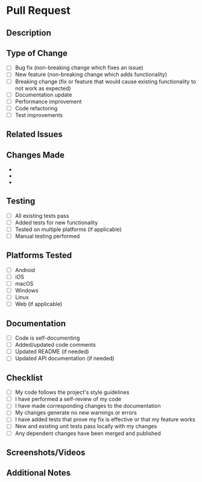 # Pull Request

## Description

<!-- Provide a brief description of the changes in this PR -->

## Type of Change

<!-- Check the type of change your PR introduces -->

- [ ] Bug fix (non-breaking change which fixes an issue)
- [ ] New feature (non-breaking change which adds functionality)
- [ ] Breaking change (fix or feature that would cause existing functionality to not work as expected)
- [ ] Documentation update
- [ ] Performance improvement
- [ ] Code refactoring
- [ ] Test improvements

## Related Issues

<!-- Link to related issues using "Fixes #issue_number" or "Relates to #issue_number" -->

## Changes Made

<!-- List the main changes made in this PR -->

-
-
-

## Testing

<!-- Describe how you tested your changes -->

- [ ] All existing tests pass
- [ ] Added tests for new functionality
- [ ] Tested on multiple platforms (if applicable)
- [ ] Manual testing performed

## Platforms Tested

<!-- Check all platforms where you tested your changes -->

- [ ] Android
- [ ] iOS
- [ ] macOS
- [ ] Windows
- [ ] Linux
- [ ] Web (if applicable)

## Documentation

<!-- Check if documentation needs updating -->

- [ ] Code is self-documenting
- [ ] Added/updated code comments
- [ ] Updated README (if needed)
- [ ] Updated API documentation (if needed)

## Checklist

<!-- Ensure your PR meets these requirements -->

- [ ] My code follows the project's style guidelines
- [ ] I have performed a self-review of my code
- [ ] I have made corresponding changes to the documentation
- [ ] My changes generate no new warnings or errors
- [ ] I have added tests that prove my fix is effective or that my feature works
- [ ] New and existing unit tests pass locally with my changes
- [ ] Any dependent changes have been merged and published

## Screenshots/Videos

<!-- Add screenshots or videos if your changes affect the UI or behavior -->

## Additional Notes

<!-- Add any additional information that reviewers should know -->
